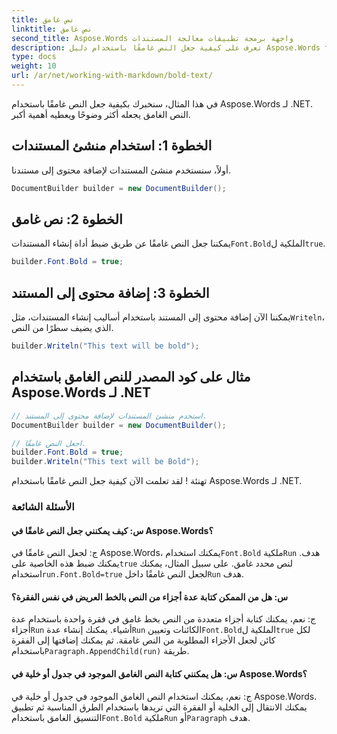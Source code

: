 ```yaml
---
title: نص غامق
linktitle: نص غامق
second_title: Aspose.Words واجهة برمجة تطبيقات معالجة المستندات
description: تعرف على كيفية جعل النص غامقًا باستخدام دليل Aspose.Words for .NET خطوة بخطوة.
type: docs
weight: 10
url: /ar/net/working-with-markdown/bold-text/
---
```


في هذا المثال، سنخبرك بكيفية جعل النص غامقًا باستخدام Aspose.Words لـ .NET. النص الغامق يجعله أكثر وضوحًا ويعطيه أهمية أكبر.

## الخطوة 1: استخدام منشئ المستندات

أولاً، سنستخدم منشئ المستندات لإضافة محتوى إلى مستندنا.

```csharp
DocumentBuilder builder = new DocumentBuilder();
```

## الخطوة 2: نص غامق

 يمكننا جعل النص غامقًا عن طريق ضبط أداة إنشاء المستندات`Font.Bold`الملكية ل`true`.

```csharp
builder.Font.Bold = true;
```

## الخطوة 3: إضافة محتوى إلى المستند

 يمكننا الآن إضافة محتوى إلى المستند باستخدام أساليب إنشاء المستندات، مثل`Writeln`، الذي يضيف سطرًا من النص.

```csharp
builder.Writeln("This text will be bold");
```

## مثال على كود المصدر للنص الغامق باستخدام Aspose.Words لـ .NET


```csharp
// استخدم منشئ المستندات لإضافة محتوى إلى المستند.
DocumentBuilder builder = new DocumentBuilder();

// اجعل النص غامقًا.
builder.Font.Bold = true;
builder.Writeln("This text will be Bold");  
```

تهنئة ! لقد تعلمت الآن كيفية جعل النص غامقًا باستخدام Aspose.Words لـ .NET.


### الأسئلة الشائعة

#### س: كيف يمكنني جعل النص غامقًا في Aspose.Words؟

 ج: لجعل النص غامقًا في Aspose.Words، يمكنك استخدام`Font.Bold` ملكية`Run` هدف. يمكنك ضبط هذه الخاصية على`true` لنص محدد غامق. على سبيل المثال، يمكنك استخدام`run.Font.Bold=true` لجعل النص غامقًا داخل`Run` هدف.

#### س: هل من الممكن كتابة عدة أجزاء من النص بالخط العريض في نفس الفقرة؟

ج: نعم، يمكنك كتابة أجزاء متعددة من النص بخط غامق في فقرة واحدة باستخدام عدة أجزاء`Run` أشياء. يمكنك إنشاء عدة`Run` الكائنات وتعيين`Font.Bold`الملكية ل`true` لكل كائن لجعل الأجزاء المطلوبة من النص غامقة. ثم يمكنك إضافتها إلى الفقرة باستخدام`Paragraph.AppendChild(run)` طريقة.

#### س: هل يمكنني كتابة النص الغامق الموجود في جدول أو خلية في Aspose.Words؟

 ج: نعم، يمكنك استخدام النص الغامق الموجود في جدول أو خلية في Aspose.Words. يمكنك الانتقال إلى الخلية أو الفقرة التي تريدها باستخدام الطرق المناسبة ثم تطبيق التنسيق الغامق باستخدام`Font.Bold` ملكية`Run` أو`Paragraph` هدف.